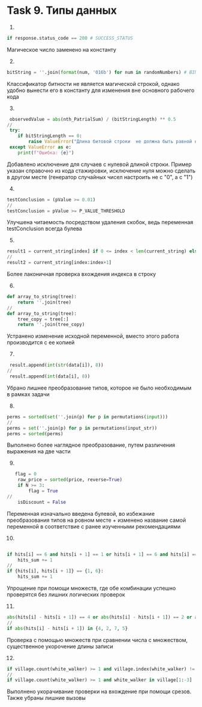 # Task 9. Типы данных

1)

```python
if response.status_code == 200 # SUCCESS_STATUS
```
Магическое число заменено на константу

2)

```python
bitString = ''.join(format(num, '016b') for num in randomNumbers) # BINARY_MODE
```
 Классификатор битности не является магической строкой, однако удобно вынести его в константу для изменения вне основного рабочего кода

3)

```python
 observedValue = abs(nth_PatrialSum) / (bitStringLength) ** 0.5
//
 try:
    if bitStringLength == 0:
        raise ValueError("Длина битовой строки  не должна быть равной нулю")
 except ValueError as e:
    print(f"Ошибка: {e}")
```
 Добавлено исключение для случаев с нулевой длиной строки. Пример указан справочно из кода стажировки, исключение нуля можно сделать в другом месте (генератор случайных чисел настроить не с "0", а с "1")

4)

```python
testConclusion = (pValue >= 0.01) 
//
testConclusion = pValue >= P_VALUE_THRESHOLD
```
Улучшена читаемость посредством удаления скобок, ведь переменная testСonclusion всегда булева

5)

```python
result1 = current_string[index] if 0 <= index < len(current_string) else ''
//
result2 = current_string[index:index+1]

```
Более лаконичная проверка вхождения индекса в строку


6)

```python
def array_to_string(tree):
    return ''.join(tree)
//
def array_to_string(tree):
    tree_copy = tree[:] 
    return ''.join(tree_copy)
```
 Устранено изменение исходной переменной, вместо этого работа производится с ее копией

7)

```python
 result.append(int(str(data[i]), 8))
//
 result.append(int(data[i], 8)) 

```
Убрано лишнее преобразование типов, которое не было необходимым в рамках задачи

8)

```python
perms = sorted(set(''.join(p) for p in permutations(input)))
//
perms = set(''.join(p) for p in permutations(input_str))
perms = sorted(perms)

```
Выполнено более наглядное преобразование, путем различения выражения на две части

9)

```python
   flag = 0
    raw_price = sorted(price, reverse=True)
    if N >= 3:
        flag = True
//
    isDiscount = False

```
 Переменная изначально введена булевой, во избежание преобразования типов на ровном месте + изменено название самой переменной в соответствие с ранее изученными рекомендациями

10)

```python

if hits[i] == 6 and hits[i + 1] == 1 or hits[i + 1] == 6 and hits[i] == 1:
    hits_sum += 1
//
if {hits[i], hits[i + 1]} == {1, 6}:  
    hits_sum += 1

```
 Упрощение при помощи множеств, где обе комбинации успешно проверятся без лишних логических проверок

11)

```python
abs(hits[i] - hits[i + 1]) == 4 or abs(hits[i] - hits[i + 1]) == 2 or abs(hits[i] - hits[i + 1]) == 7 or abs(hits[i] - hits[i + 1]) == 5
//
if abs(hits[i] - hits[i + 1]) in {4, 2, 7, 5}

```
 Проверка с помощью множеств при сравнении числа с множеством, существенное укорочение длины записи

12)

```python
if village.count(white_walker) >= 1 and village.index(white_walker) != 0 and village.index(white_walker) +3 != len(village) :
//
if village.count(white_walker) >= 1 and white_walker in village[1:-3]

```
Выполнено укорачивание проверки на вхождение при помощи срезов. Также убраны лишние вызовы

